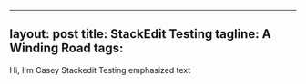 
---
layout: post
title: StackEdit Testing
tagline: A Winding Road
tags:
---
Hi, I'm Casey
Stackedit Testing
emphasized text
<!--stackedit_data:
eyJoaXN0b3J5IjpbLTE2MTYzNTMzOTQsNzMwOTk4MTE2XX0=
-->